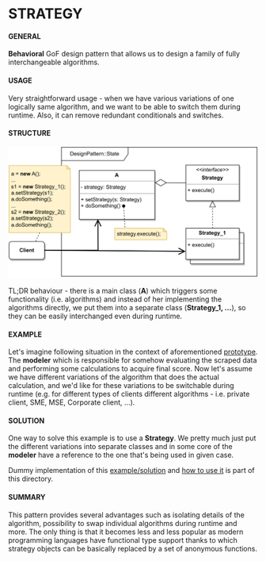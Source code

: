 # STRATEGY

#### GENERAL

**Behavioral** GoF design pattern that allows us to design a family of fully interchangeable algorithms.

#### USAGE

Very straightforward usage - when we have various variations of one logically same algorithm, and we want to be able
to switch them during runtime. Also, it can remove redundant conditionals and switches.

#### STRUCTURE

![strategy](Strategy.svg)

TL;DR behaviour - there is a main class (**A**) which triggers some functionality (i.e. algorithms) and instead of her
implementing the algorithms directly, we put them into a separate class (**Strategy_1, ...**), so they can be 
easily interchanged even during runtime.

#### EXAMPLE

Let's imagine following situation in the context of aforementioned [prototype](../README.md#prototype). The **modeler**
which is responsible for somehow evaluating the scraped data and performing some calculations to acquire final score.
Now let's assume we have different variations of the algorithm that does the actual calculation, and we'd like for these
variations to be switchable during runtime (e.g. for different types of clients different algorithms - i.e. private client,
SME, MSE, Corporate client, ...).

#### SOLUTION

One way to solve this example is to use a **Strategy**. We pretty much just put the different variations into separate
classes and in some core of the **modeler** have a reference to the one that's being used in given case.

Dummy implementation of this [example/solution](src) and [how to use it](main.cpp) is part of this directory.

#### SUMMARY

This pattern provides several advantages such as isolating details of the algorithm, possibility to swap individual
algorithms during runtime and more. The only thing is that it becomes less and less popular as modern programming
languages have functional type support thanks to which strategy objects can be basically replaced by a set of 
anonymous functions.

